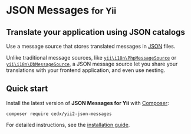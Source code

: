 # JSON Messages <small>for Yii</small>

## Translate your application using JSON catalogs
Use a message source that stores translated messages in [JSON](https://www.json.org) files.

Unlike traditional message sources, like [`yii\i18n\PhpMessageSource`](https://www.yiiframework.com/doc/api/2.0/yii-i18n-phpmessagesource)
or [`yii\i18n\DbMessageSource`](https://www.yiiframework.com/doc/api/2.0/yii-i18n-dbmessagesource), a JSON message source let you share your translations
with your frontend application, and even use nesting.

## Quick start
Install the latest version of **JSON Messages for Yii** with [Composer](https://getcomposer.org):

```shell
composer require cedx/yii2-json-messages
```

For detailed instructions, see the [installation guide](installation.md).
